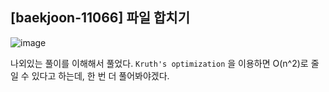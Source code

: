 ## [baekjoon-11066] 파일 합치기

![image](https://user-images.githubusercontent.com/22045163/98438695-39b0ce00-212f-11eb-8bd3-b9ec1e3fa199.png)

나외있는 풀이를 이해해서 풀었다. `Kruth's optimization` 을 이용하면 O(n^2)로 줄일 수 있다고 하는데, 한 번 더 풀어봐야겠다.